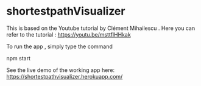 # shortestpathVisualizer
This is based on the Youtube tutorial by 
Clément Mihailescu . Here you can refer to the tutorial : https://youtu.be/msttfIHHkak


To run the app , simply type the command     

npm start


See the live demo of the working app  here:
https://shortestpathvisualizer.herokuapp.com/
